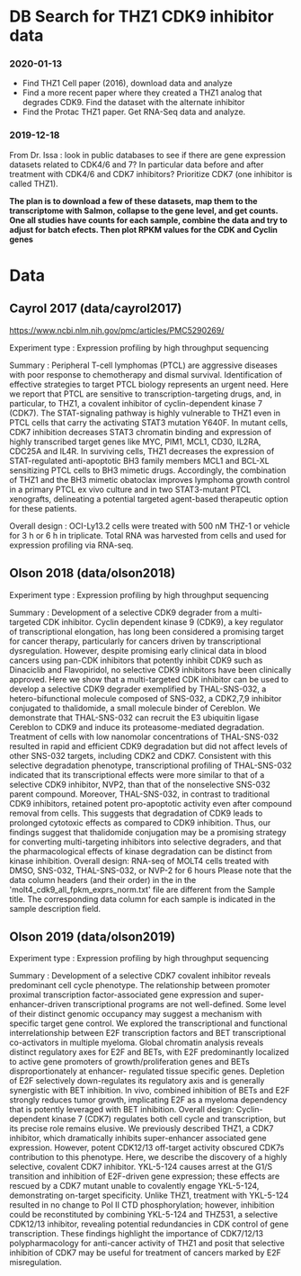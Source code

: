 # DB Search for THZ1 CDK9 inhibitor data

### 2020-01-13

- Find THZ1 Cell paper (2016), download data and analyze
- Find a more recent paper where they created a THZ1 analog that degrades CDK9. Find the dataset with the alternate inhibitor
- Find the Protac THZ1 paper. Get RNA-Seq data and analyze.


### 2019-12-18

From Dr. Issa :  look in public databases to see if there are gene expression datasets related to CDK4/6 and 7? In particular data before and after treatment with CDK4/6 and CDK7 inhibitors? Prioritize CDK7 (one inhibitor is called THZ1).

**The plan is to download a few of these datasets, map them to the transcriptome with Salmon, collapse to the gene level, and get counts. One all studies have counts for each sample, combine the data and try to adjust for batch efects. Then plot RPKM values for the CDK and Cyclin genes**

# Data

## Cayrol 2017 (data/cayrol2017)

https://www.ncbi.nlm.nih.gov/pmc/articles/PMC5290269/

Experiment type : Expression profiling by high throughput sequencing

Summary : Peripheral T-cell lymphomas (PTCL) are aggressive diseases with poor response to chemotherapy and dismal survival. Identification of effective strategies to target PTCL biology represents an urgent need. Here we report that PTCL are sensitive to transcription-targeting drugs, and, in particular, to THZ1, a covalent inhibitor of cyclin-dependent kinase 7 (CDK7). The STAT-signaling pathway is highly vulnerable to THZ1 even in PTCL cells that carry the activating STAT3 mutation Y640F. In mutant cells, CDK7 inhibition decreases STAT3 chromatin binding and expression of highly transcribed target genes like MYC, PIM1, MCL1, CD30, IL2RA, CDC25A and IL4R. In surviving cells, THZ1 decreases the expression of STAT-regulated anti-apoptotic BH3 family members MCL1 and BCL-XL sensitizing PTCL cells to BH3 mimetic drugs. Accordingly, the combination of THZ1 and the BH3 mimetic obatoclax improves lymphoma growth control in a primary PTCL ex vivo culture and in two STAT3-mutant PTCL xenografts, delineating a potential targeted agent-based therapeutic option for these patients.
  	
Overall design : OCI-Ly13.2 cells were treated with 500 nM THZ-1 or vehicle for 3 h or 6 h in triplicate. Total RNA was harvested from cells and used for expression profiling via RNA-seq.

## Olson 2018 (data/olson2018)

Experiment type : Expression profiling by high throughput sequencing

Summary : Development of a selective CDK9 degrader from a multi-targeted CDK inhibitor. Cyclin dependent kinase 9 (CDK9), a key regulator of transcriptional elongation, has long been considered a promising target for cancer therapy, particularly for cancers driven by transcriptional dysregulation. However, despite promising early clinical data in blood cancers using pan-CDK inhibitors that potently inhibit CDK9 such as Dinaciclib and Flavopiridol, no selective CDK9 inhibitors have been clinically approved. Here we show that a multi-targeted CDK inhibitor can be used to develop a selective CDK9 degrader exemplified by THAL-SNS-032, a hetero-bifunctional molecule composed of SNS-032, a CDK2,7,9 inhibitor conjugated to thalidomide, a small molecule binder of Cereblon. We demonstrate that THAL-SNS-032 can recruit the E3 ubiquitin ligase Cereblon to CDK9 and induce its proteasome-mediated degradation. Treatment of cells with low nanomolar concentrations of THAL-SNS-032 resulted in rapid and efficient CDK9 degradation but did not affect levels of other SNS-032 targets, including CDK2 and CDK7. Consistent with this selective degradation phenotype, transcriptional profiling of THAL-SNS-032 indicated that its transcriptional effects were more similar to that of a selective CDK9 inhibitor, NVP2, than that of the nonselective SNS-032 parent compound. Moreover, THAL-SNS-032, in contrast to traditional CDK9 inhibitors, retained potent pro-apoptotic activity even after compound removal from cells. This suggests that degradation of CDK9 leads to prolonged cytotoxic effects as compared to CDK9 inhibition. Thus, our findings suggest that thalidomide conjugation may be a promising strategy for converting multi-targeting inhibitors into selective degraders, and that the pharmacological effects of kinase degradation can be distinct from kinase inhibition. Overall design: RNA-seq of MOLT4 cells treated with DMSO, SNS-032, THAL-SNS-032, or NVP-2 for 6 hours Please note that the data column headers (and their order) in the in the 'molt4_cdk9_all_fpkm_exprs_norm.txt' file are different from the Sample title. The corresponding data column for each sample is indicated in the sample description field.

## Olson 2019 (data/olson2019)

Experiment type : Expression profiling by high throughput sequencing

Summary : Development of a selective CDK7 covalent inhibitor reveals predominant cell cycle phenotype. The relationship between promoter proximal transcription factor-associated gene expression and super-enhancer-driven transcriptional programs are not well-defined. Some level of their distinct genomic occupancy may suggest a mechanism with specific target gene control. We explored the transcriptional and functional interrelationship between E2F transcription factors and BET transcriptional co-activators in multiple myeloma. Global chromatin analysis reveals distinct regulatory axes for E2F and BETs, with E2F predominantly localized to active gene promoters of growth/proliferation genes and BETs disproportionately at enhancer- regulated tissue specific genes. Depletion of E2F selectively down-regulates its regulatory axis and is generally synergistic with BET inhibition. In vivo, combined inhibition of BETs and E2F strongly reduces tumor growth, implicating E2F as a myeloma dependency that is potently leveraged with BET inhibition. Overall design: Cyclin-dependent kinase 7 (CDK7) regulates both cell cycle and transcription, but its precise role remains elusive. We previously described THZ1, a CDK7 inhibitor, which dramatically inhibits super-enhancer associated gene expression. However, potent CDK12/13 off-target activity obscured CDK7s contribution to this phenotype. Here, we describe the discovery of a highly selective, covalent CDK7 inhibitor. YKL-5-124 causes arrest at the G1/S transition and inhibition of E2F-driven gene expression; these effects are rescued by a CDK7 mutant unable to covalently engage YKL-5-124, demonstrating on-target specificity. Unlike THZ1, treatment with YKL-5-124 resulted in no change to Pol II CTD phosphorylation; however, inhibition could be reconstituted by combining YKL-5-124 and THZ531, a selective CDK12/13 inhibitor, revealing potential redundancies in CDK control of gene transcription. These findings highlight the importance of CDK7/12/13 polypharmacology for anti-cancer activity of THZ1 and posit that selective inhibition of CDK7 may be useful for treatment of cancers marked by E2F misregulation.
